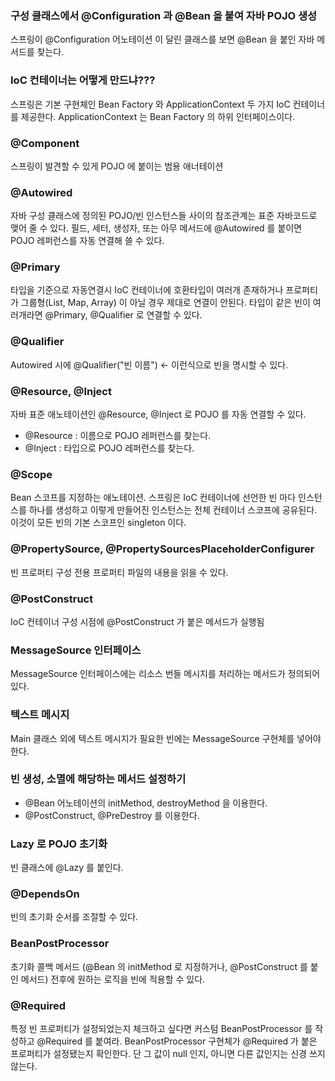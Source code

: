### 구성 클래스에서 @Configuration 과 @Bean 을 붙여 자바 POJO 생성

스프링이 @Configuration 어노테이션 이 달린 클래스를 보면 @Bean 을 붙인 자바 메서드를 찾는다.

### IoC 컨테이너는 어떻게 만드냐???
스프링은 기본 구현체인 Bean Factory 와 ApplicationContext 두 가지 IoC 컨테이너를 제공한다.
ApplicationContext 는 Bean Factory 의 하위 인터페이스이다.

### @Component
스프링이 발견할 수 있게 POJO 에 붙이는 범용 애너테이션 

### @Autowired
자바 구성 클래스에 정의된 POJO/빈 인스턴스들 사이의 참조관계는 표준 자바코드로 맺어 줄 수 있다.
필드, 세터, 생성자, 또는 아무 메서드에 @Autowired 를 붙이면 POJO 레퍼런스를 자동 연결해 쓸 수 있다.

### @Primary
타입을 기준으로 자동연결시 IoC 컨테이너에 호환타입이 여러개 존재하거나 프로퍼티가 그룹형(List, Map, Array) 이 아닐 경우 제대로 연결이 안된다.
타입이 같은 빈이 여러개라면 @Primary, @Qualifier 로 연결할 수 있다.

### @Qualifier
Autowired 시에 @Qualifier("빈 이름") <- 이런식으로 빈을 명시할 수 있다.

### @Resource, @Inject
자바 표준 애노테이션인 @Resource, @Inject 로 POJO 를 자동 연결할 수 있다.
* @Resource : 이름으로 POJO 레퍼런스를 찾는다.
* @Inject : 타입으로 POJO 레퍼런스를 찾는다.

### @Scope
Bean 스코프를 지정하는 애노테이션. 스프링은 IoC 컨테이너에 선언한 빈 마다 인스턴스를 하나를 생성하고 
이렇게 만들어진 인스턴스는 전체 컨테이너 스코프에 공유된다. 이것이 모든 빈의 기본 스코프인 singleton 이다.

### @PropertySource, @PropertySourcesPlaceholderConfigurer
빈 프로퍼티 구성 전용 프로퍼티 파일의 내용을 읽을 수 있다.

### @PostConstruct
IoC 컨테이너 구성 시점에 @PostConstruct 가 붙은 메서드가 실행됨

### MessageSource 인터페이스
MessageSource 인터페이스에는 리소스 번들 메시지를 처리하는 메서드가 정의되어 있다.

### 텍스트 메시지
Main 클래스 외에 텍스트 메시지가 필요한 빈에는 MessageSource 구현체를 넣어야 한다.  

### 빈 생성, 소멸에 해당하는 메서드 설정하기
* @Bean 어노테이션의 initMethod, destroyMethod 을 이용한다.
* @PostConstruct, @PreDestroy 를 이용한다.

### Lazy 로 POJO 초기화
빈 클래스에 @Lazy 를 붙인다.

### @DependsOn
빈의 초기화 순서를 조절할 수 있다.

### BeanPostProcessor
초기화 콜백 메서드 (@Bean 의 initMethod 로 지정하거나, @PostConstruct 를 붙인 메서드) 전후에 원하는 로직을 빈에 적용할 수 있다.

### @Required
특정 빈 프로퍼티가 설정되었는지 체크하고 싶다면 커스텀 BeanPostProcessor 를 작성하고 @Required 를 붙여라.
BeanPostProcessor 구현체가 @Required 가 붙은 프로퍼티가 설정됐는지 확인한다.
단 그 값이 null 인지, 아니면 다른 값인지는 신경 쓰지 않는다.